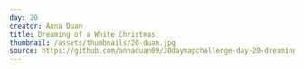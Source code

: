```yaml
---
day: 20
creator: Anna Duan
title: Dreaming of a White Christmas
thumbnail: /assets/thumbnails/20-duan.jpg
source: https://github.com/annaduan09/30daymapchallenge-day-20-dreaming-of-a-white-christmas
---
```

